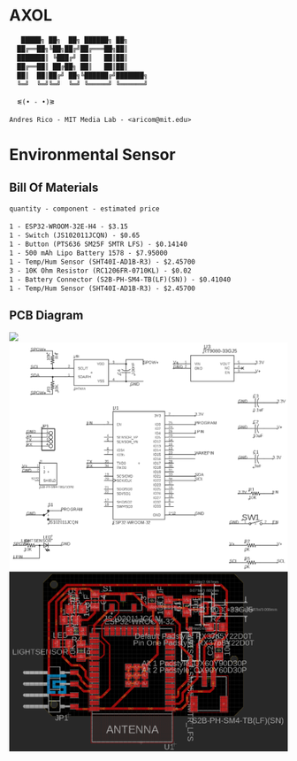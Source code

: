 # AXOL

```
   █████╗ ██╗  ██╗ ██████╗ ██╗     
  ██╔══██╗╚██╗██╔╝██╔═══██╗██║     
  ███████║ ╚███╔╝ ██║   ██║██║     
  ██╔══██║ ██╔██╗ ██║   ██║██║     
  ██║  ██║██╔╝ ██╗╚██████╔╝███████╗
  ╚═╝  ╚═╝╚═╝  ╚═╝ ╚═════╝ ╚══════╝

  ᓬ(• - •)ᕒ

Andres Rico - MIT Media Lab - <aricom@mit.edu>

```

<h1>Environmental Sensor </h1>

<h2>Bill Of Materials</h2>

```
quantity - component - estimated price

1 - ESP32-WROOM-32E-H4 - $3.15
1 - Switch (JS102011JCQN) - $0.65
1 - Button (PTS636 SM25F SMTR LFS) - $0.14140
1 - 500 mAh Lipo Battery 1578 - $7.95000	
1 - Temp/Hum Sensor (SHT40I-AD1B-R3) - $2.45700	
3 - 10K Ohm Resistor (RC1206FR-0710KL) - $0.02
1 - Battery Connector (S2B-PH-SM4-TB(LF)(SN)) - $0.41040	
1 - Temp/Hum Sensor (SHT40I-AD1B-R3) - $2.45700	

```

<h2>PCB Diagram</h2>

<img src="../../images/environmental_diagram.jpeg">
<img src="../../images/environmental_schematic.png">
<img src="../../images/environmental_board.png">